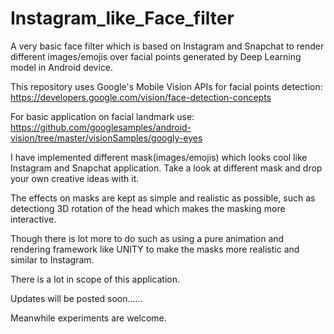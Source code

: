 # Instagram_like_Face_filter
A very basic face filter which is based on Instagram and Snapchat to render different images/emojis over facial points generated by Deep Learning model in Android device.


This repository uses Google's Mobile Vision APIs for facial points detection: 
https://developers.google.com/vision/face-detection-concepts

For basic application on facial landmark use:
https://github.com/googlesamples/android-vision/tree/master/visionSamples/googly-eyes

I have implemented different mask(images/emojis) which looks cool like Instagram and Snapchat application.
Take a look at different mask and drop your own creative ideas with it.

The effects on masks are kept as simple and realistic as possible, such as detectiong 3D rotation of the head which makes the masking more interactive.

Though there is lot more to do such as using a pure animation and rendering framework like UNITY to make the masks more realistic and similar to Instagram.

There is a lot in scope of this application.

Updates will be posted soon......

Meanwhile experiments are welcome.
